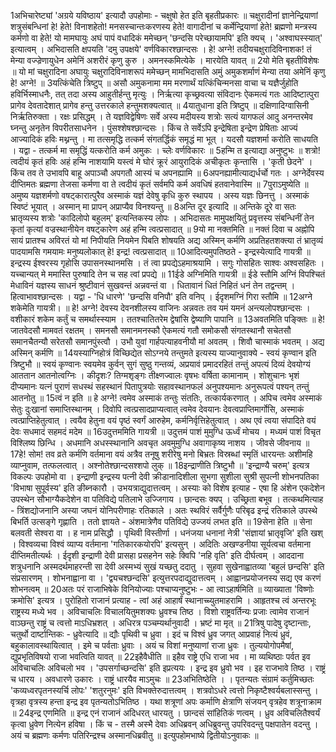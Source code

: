 

  
1अभिचारेष्ट्यां 'अग्रये यविष्ठाय' इत्यादौ उपहोमाः - चक्षुषो हेत इति बृहतीप्रकारः ॥ चक्षुरादीनां ज्ञानेन्द्रियाणां शत्रुसंबन्धिनां हे! हेते! विनाशहेतो! मनसस्चान्तःकरणस्य हेते! वागादीनां च कर्मेन्द्रियाणां हेते! ब्रह्मणो मन्त्रस्य कर्मणो वा हेते! यो मामघायुः अघं पापं वधादिकं ममेच्छन् 'छन्दसि परेच्छायामपि' इति क्यच् । 'अश्वाघस्स्यात्' इत्यात्वम् । अभिदासति क्षपयति 'दमु उपक्षये' वर्णविकारश्छान्दसः । हे! अग्ने! तदीयचक्षुरादिविनाशक! तं मेन्या वज्ज्रेणायुधेन अमेनिं अशरीरं कृणु कुरु । अमनस्कमित्येके । मारयेति यावत् ॥
2यो मेति बृहतीविशेषः ॥ यो मां चक्षुरादिना अघायुः चक्षुरादिविनाशरूपं ममेच्छन् मामभिदासति अमुं अमुकशर्माणं मेन्या तया अमेनिं कृणु हे! अग्ने! ॥
3यत्किंचेति त्रिष्टुप् ॥ असौ अमुकनामा मम मरणार्थं यत्किंचिन्मनसा वाचा च यज्ञैर्जुहोति हविर्भिस्माधनैः, तत् तदा अस्य आहुतीर्हन्तु मृत्युः । निर्ऋत्या कृच्छ्रवत्या संविदानः ऐकमत्यं गतः आदिष्टात्पुरा प्रागेव देवतादेशात् प्रागेव हन्तु उत्तरकाले हन्तुमशक्यत्वात् ॥
4यातुधाना इति त्रिष्टुप् ॥ दक्षिणादिग्वासिनी निर्ऋतिरुक्ता । रक्षः प्रसिद्धम् । ते यज्ञविद्वेषिणः सर्वे अस्य मदीयस्य शत्रोः सत्यं यागफलं आदु अनन्तरमेव घ्नन्तु अनृतेन विपरीतसाधनेन । पुंसश्शेषश्छान्दसः । किंच ते सर्वेऽपि इन्द्रेषिता इन्द्रेण प्रेषिताः आज्यं आज्यादिकं हविः मथ्नन्तु । मा तत्समृद्धि तत्कर्म संगतर्द्धिकं समृद्धं मा भूत् । यदसौ यज्ञशर्मा करोति साधयति । यद्वा - तत्कर्म मा समृद्धिं यत्करोति कर्म अमुकः । च्लेः वर्णविकारः ॥
5हन्मि त इत्याद्या अनुष्टुभः ॥ शत्रो! त्वदीयं कृतं हविः अहं हन्मि नाशयामि यस्त्वं मे घोरं क्रूरं आयुरादिकं अचीकृतः कृन्तासि । 'कृती छेदने' । किंच तव ते उभावपि बाहू अपाञ्चौ अपगतौ आस्यं च अपनह्यामि ॥
6अपनह्यामीत्याद्यर्धर्चो गतः । अग्नेर्देवस्य दीप्तिमतः ब्रह्मणा तेजसा कर्मणा वा ते त्वदीयं कृतं सर्वमपि कर्म अवधिषं हतवानेवास्मि ॥
7पुराऽमुष्येति ॥ अमुष्य यज्ञशर्मणो वषट्कारात्पुरैव अस्माकं यज्ञं देवेषु कृधि कुरु स्थापय । अस्य यज्ञः छिनत्तु । अस्माकं स्विष्टं भूयात् । अस्मान् मा प्रापन् अप्राप्यैव विनश्यन्तु ॥
8अन्ति दूर इत्यादि ॥ अन्तिके दूरे वा सतः भ्रातृव्यस्य शत्रोः 'कादिलोपो बहुलम्' इत्यन्तिकस्य लोपः । अभिदासतः मामुपक्षयितुं प्रवृत्तस्य संबन्धिनीं तेन कृतां कृत्यां वज्रस्थानीयेन वषट्कारेण अहं हन्मि त्वत्प्रसादात् ॥
9यो मा नक्तमिति ॥ नक्तं दिवा च अह्नोपि सायं प्रातश्च अविरतं यो मां निपीयति नियमेन पिबति शोषयति अद्य अस्मिन् कर्मणि अप्रतिहतशक्त्या तं भ्रातृव्यं पादयामसि गमयामः मनुष्यलोकात् हे! इन्द्र! त्वत्प्रसादात् ॥
10आदित्यमुपतिष्ठते - इन्द्रस्येत्यादि गायत्री ॥ इन्द्रस्य ईश्वरस्य गृहोसि उपासनस्थानमसि । तं त्वा प्रपद्येऽहमाश्रयामि । सगुः गोसहितः साश्वः अश्वसहितः । यच्चान्यत् मे ममास्ति पुरुषादि तेन च सह त्वां प्रपद्ये ॥
11ईडे अग्निमिति गायत्री ॥ ईडे स्तौमि अग्निं विपश्चितं मेधाविनं यज्ञस्य साधनं श्रुष्टीवानं सुखवन्तं अन्नवन्तं वा । धितावानं धितं निहितं धनं तेन तद्वन्तम् । हित्वाभावश्छान्दसः । यद्वा - 'धि धारणे' 'छन्दसि वनिपौ' इति वनिप् । ईदृशमग्निं गिरा स्तौमि ॥
12अग्ने शकेमेति गायत्री। ॥ हे! अग्ने! देवस्य देवनशीलस्य वाजिनः अन्नवतः तव यमं यमनं अन्त्यलोपश्छान्दसः । वशीकारं शकेम कर्तुं च समर्थास्स्याम । ततश्चातितरेम द्वेषांसि द्वेष्याणि पापानि ॥
13अवतमिति पङ्क्तिः ॥ हे! जातवेदसौ मामवतं रक्षतम् । समनसौ समानमनस्कौ ऐकमत्यं गतौ समोकसौ संगतस्थानौ सचेतसौ समानचैतन्यौ सरेतसौ समानपुंस्त्वौ । उभौ युवां गार्हपत्याहवनीयौ मां अवतम् । शिवौ चास्माकं भवतम् । अद्य अस्मिन् कर्मणि ॥
14यस्याग्निहोत्रं विच्छिद्येत सोऽग्नये तन्तुमते इत्यस्य याज्यानुवाक्ये - स्वयं कृण्वान इति त्रिष्टुभौ ॥ स्वयं कृण्वानः स्वयमेव कुर्वन् सुगं सुष्ठु गन्तव्यं, अप्रयावं प्रमादरहितं तन्तुं अपत्यं दिव्यं देवयोग्यं आततान आतनोत्वग्निः । कीदृशः? तिग्मशृङ्गः तीक्ष्णज्वालः वृषभः वर्षिता कामानाम् । शोशुचानः भृशं दीप्यमानः यत्नं पुराणं सधस्थं सहस्थानं पितापुत्रयोः सहावस्थानफलं अनुपश्यमानः अनुरूपत्वं पश्यन् तन्तुं आतनोतु ॥ 
15त्वं न इति ॥ हे अग्ने! त्वमेव अस्माकं तन्तुः संततिः, तत्कार्यकरणात् । अपिच त्वमेव अस्माकं सेतुः दुःखानां समाप्तिस्थानम् । दिवोपि त्वत्प्रसादप्राप्यत्वात् त्वमेव देवयानः देवत्वप्राप्तिमार्गोसि, अस्माकं त्वत्प्राप्तिहेतुत्वात् । त्वयैव हेतुना वयं पृष्ठं स्वर्गं आरुहेम, कर्मनिर्वृत्तिहेतुत्वात् । अथ एवं त्वया संपादिते वयं देवः सधमादं सहमदं मदेम ॥
16उदुत्तममिति गायत्री ॥ उदुत्तमं पाशं मुमुग्धि ऊर्ध्वं मोचय । मध्यमं पाशं विचृत विश्लिष्य छिन्धि । अधमानि अधस्स्थानानि अवचृत अवमुमुग्धि अवागाकृष्य नाशय । जीवसे जीवनाय ॥
17हे! सोम! तव व्रते कर्मणि वर्तमाना वयं अत्रैव तनूषु शरीरेषु मनो बिभ्रतः विस्रब्धां स्मृतिं धारयन्तः अशीमहि व्याप्नुवाम, तत्फलत्वात् । अश्नोतेश्छान्दसश्शपो लुक् ॥
18इन्द्राणीति त्रिष्टुभौ ॥ 'इन्द्राण्यै चरुम्' इत्यत्र विकल्पः उपहोमो वा । इन्द्राणी इन्द्रस्य पत्नी देवी क्रीडानादिशीला सुभगा सुशीला सुश्री सुपत्नी शोभनपतिका 'विभाषा सुपूर्वस्य' इति ङीब्नकारौ । उभयत्राद्युदात्तत्वम् । अस्याः को विशेष इत्याह - एषा हि अंशेन एकदेशेन उपस्थेन सौभाग्यैकदेशेन वा पतिविद्ये पतिलाभे उज्जिगाय । छान्दसः क्यप् । उच्छ्रिता बभूव । तत्कथमित्याह - त्रिंशद्योजनानि अस्या जघनं योनिपरीणाहः रतिकाले । अतः स्थविरं सर्वैर्गुणैः परिबृढ इन्द्रं रतिकाले उपस्थे बिभर्ति उत्सङ्गे गृह्णाति । ततो ज्ञायते - अंशमात्रेणैव पतिविद्ये उज्जयं लभत इति ॥
19सेना हेति ॥ सेना बलवती सेश्वरा वा । ह नाम प्रसिद्धौ । पृथिवी विस्तीर्णा । धनंजया धनानां नेत्री 'संज्ञायां भ्रातृवृजि' इति खश् । विश्वव्यचा विश्वं व्याप्य वर्तमाना 'गतिकारकयोरपि' इत्यसुन् । अदितिः अखण्डनीया सूर्यत्वचा वर्तमाना दीप्तिमतीत्यर्थः । ईदृशी इन्द्राणी देवी प्रासहा प्रसहनेन सहेः क्विपि 'नहि वृति' इति दीर्घत्वम् । आददाना शत्रुधनानि अस्मदर्थमाहरन्ती सा देवी अस्मभ्यं सुखं यच्छतु ददातु । सुहवा सुखेनाह्वातव्या 'बहुलं छन्दसि' इति संप्रसारणम् । शोभनाह्वाना वा । 'द्व्यचश्छन्दसि' इत्युत्तरपदाद्युदात्तत्वम् । आह्वानप्रयोजनस्य सद्य एव करणं शोभनत्वम् ॥
20अतः परं राजाभिषेके विनियोज्याः पश्चाप्यनुष्टुभः - आ त्वाऽहार्षमिति ॥ व्याख्याता 'विष्णोः क्रमोसि' इत्यत्र । पुरोहितो राजानं प्रत्याह - त्वां अहं आहार्षं स्थानाच्च्युतमाहरामि । आहृतश्च त्वं अन्तरभूः राष्ट्रस्य मध्ये भव । अविचाचलिः विचालयितुमशक्यः ध्रुवश्च तिष्ठ । विशो राष्ट्रवर्तिन्यः प्रजाः त्वामेव राजानं वाञ्छन्तु राष्ट्रं च त्वत्तो माऽधिभ्रशत् । अधिरत्र पञ्चम्यर्थानुवादी । भ्रष्टं मा मृत् ॥
21त्रिषु पादेषु दृष्टान्ताः, चतुर्थो दार्ष्टान्तिकः - ध्रुवेत्यादि ॥ द्यौः पृथिवी च ध्रुवा । इदं च विश्वं ध्रुव जगत् आप्रवाहं नित्यं ध्रुवं, बहुकालावस्थायित्वात् । इमे च पर्वताः ध्रुवाः । अयं च विशां मनुष्याणां राजा ध्रुवः । तुल्ययोगोपमैषां, द्युप्रभृतिविषयो राजा भवत्विति यावत् ॥
22इहैवैधीति ॥ इहैव राष्ट्रे एधि राजा भव । मा व्यथिष्ठाः पर्वत इव अविचाचलिः अविचलो भव । 'उपसर्गाच्छन्दसि' इति इप्रत्ययः । इन्द्र इव ध्रुवो भव । इह राजभावे तिष्ठ । राष्ट्रं च धारय । अवधारणे उकारः । राष्ट्रं धारयैव माऽमुचः ॥
23अभितिष्ठेति । । पृतन्यतः संग्रामं कर्तुमिच्छतः 'कव्यध्वरपृतनस्यर्चि लोपः' 'शतुरनुमः' इति विभक्तेरुदात्तत्वम् । शत्रवोऽधरे त्वत्तो निकृष्टैश्वर्यबलास्सन्तु । वृत्रहा वृत्रस्य हन्ता इन्द्र इव पृतन्यतोऽभितिष्ठ । यथा शत्रूणां अपः कर्माणि क्षेत्राणि संजयन् वृत्रहेव शत्रूनाक्राम ॥
24इन्द्र एणमिति ॥ इन्द्र एनं राजानं अदिधरत् धारयतु । छान्दसं सांहितिकं णत्वम् । ध्रुव अविचलितैश्वर्यं कृत्वा ध्रुवेण नित्येन हविषा । किं च - तस्मै अस्भै देवाः अधिब्रवन् अधिब्रुवन्तु उपरिवदन्तु पक्षपातेन वदन्तु । अयं च ब्रह्मणः कर्मणः पतिरिन्द्रश्च अस्मानधिब्रवीतु ॥
इत्युपहोमभाष्ये द्वितीयोऽनुवाकः ॥  
